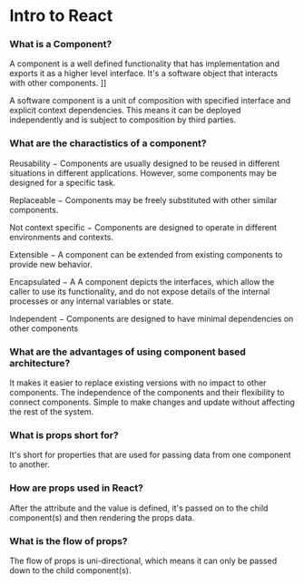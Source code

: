 # Intro to React #

### What is a Component? ###

A component is a well defined functionality that has implementation and exports it as a higher level interface. It's a software object that interacts with other components. ]]

A software component is a unit of composition with specified interface and explicit context dependencies. This means it can be deployed independently and is subject to composition by third parties. 

### What are the charactistics of a component? ###

Reusability − Components are usually designed to be reused in different situations in different applications. However, some components may be designed for a specific task.

Replaceable − Components may be freely substituted with other similar components.

Not context specific − Components are designed to operate in different environments and contexts.

Extensible − A component can be extended from existing components to provide new behavior.

Encapsulated − A A component depicts the interfaces, which allow the caller to use its functionality, and do not expose details of the internal processes or any internal variables or state.

Independent − Components are designed to have minimal dependencies on other components

### What are the advantages of using component based architecture? ###
It makes it easier to replace existing versions with no impact to other components. The independence of the components and their flexibility to connect components. Simple to make changes and update without affecting the rest of the system. 

### What is props short for? ###
It's short for properties that are used for passing data from one component to another.

### How are props used in React? ###

After the attribute and the value is defined, it's passed on to the child component(s) and then rendering the props data. 

### What is the flow of props? ###

The flow of props is uni-directional, which means it can only be passed down to the child component(s).